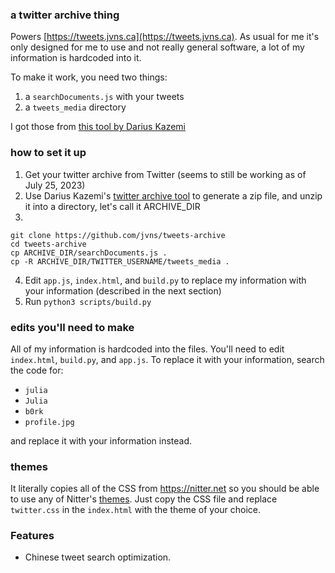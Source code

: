 ### a twitter archive thing

Powers [https://tweets.jvns.ca](https://tweets.jvns.ca). As usual for me it's
only designed for me to use and not really general software, a lot of my
information is hardcoded into it.

To make it work, you need two things:

1. a `searchDocuments.js` with your tweets
1. a `tweets_media` directory

I got those from [this tool by Darius Kazemi](https://tinysubversions.com/twitter-archive/make-your-own/)

### how to set it up

1. Get your twitter archive from Twitter (seems to still be working as of July 25, 2023)
2. Use Darius Kazemi's [twitter archive tool](https://tinysubversions.com/twitter-archive/make-your-own/) to generate a zip file, and unzip it into a directory, let's call it ARCHIVE_DIR
3. 
  ```
  git clone https://github.com/jvns/tweets-archive
  cd tweets-archive
  cp ARCHIVE_DIR/searchDocuments.js .
  cp -R ARCHIVE_DIR/TWITTER_USERNAME/tweets_media .
  ```
4. Edit `app.js`, `index.html`, and `build.py` to replace my information with your information (described in the next section)
5. Run `python3 scripts/build.py`

### edits you'll need to make

All of my information is hardcoded into the files. You'll need to edit `index.html`, `build.py`, and `app.js`. To replace it with your information, search the code for:

* `julia`
* `Julia`
* `b0rk`
* `profile.jpg`

and replace it with your information instead.

### themes

It literally copies all of the CSS from https://nitter.net so you should be able to
use any of Nitter's [themes](https://github.com/zedeus/nitter/tree/master/public/css/themes). Just
copy the CSS file and replace `twitter.css` in the `index.html` with the theme
of your choice.

### Features

- Chinese tweet search optimization.